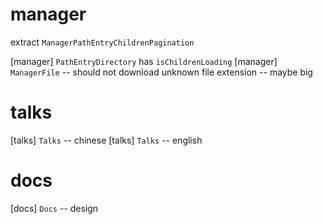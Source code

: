 # manager

extract `ManagerPathEntryChildrenPagination`

[manager] `PathEntryDirectory` has `isChildrenLoading`
[manager] `ManagerFile` -- should not download unknown file extension -- maybe big

# talks

[talks] `Talks` -- chinese
[talks] `Talks` -- english

# docs

[docs] `Docs` -- design
